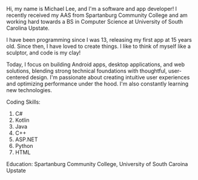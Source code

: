 Hi, my name is Michael Lee, and I'm a software and app developer! I recently received my AAS from Spartanburg Community College and am working hard towards a BS in Computer Science at University of South Carolina Upstate.

I have been programming since I was 13, releasing my first app at 15 years old. Since then, I have loved to create things. I like to think of myself like a sculptor, and code is my clay!

Today, I focus on building Android apps, desktop applications, and web solutions, blending strong technical foundations with thoughtful, user-centered design. I'm passionate about creating intuitive user experiences and optimizing performance under the hood. I'm also constantly learning new technologies.

Coding Skills:

1. C#
2. Kotlin
3. Java
4. C++
5. ASP.NET
6. Python
7. HTML

Education: Spartanburg Community College, University of South Caroina Upstate

<!--
**Phascinate/Phascinate** is a ✨ _special_ ✨ repository because its `README.md` (this file) appears on your GitHub profile.

Here are some ideas to get you started:

- 🔭 I’m currently working on ...
- 🌱 I’m currently learning ...
- 👯 I’m looking to collaborate on ...
- 🤔 I’m looking for help with ...
- 💬 Ask me about ...
- 📫 How to reach me: ...
- 😄 Pronouns: ...
- ⚡ Fun fact: ...
-->
